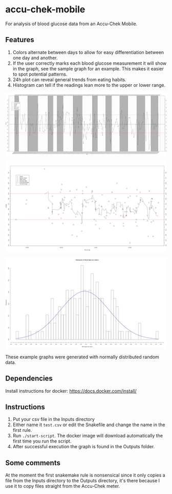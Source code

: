 # accu-chek-mobile
For analysis of blood glucose data from an Accu-Chek Mobile.

## Features
1. Colors alternate between days to allow for easy differentiation between one day and another.  
2. If the user correctly marks each blood glucose measurement it will show in the graph, see the sample graph for an example. This makes it easier to spot potential patterns.
3. 24h plot can reveal general trends from eating habits.
4. Histogram can tell if the readings lean more to the upper or lower range.

![Example graph1](https://raw.githubusercontent.com/oskarvid/accu-chek-mobile/master/.sample-graph.png)

![Example graph2](https://raw.githubusercontent.com/oskarvid/accu-chek-mobile/master/.sample-24h-bg-graph.png)

![Example graph3](https://raw.githubusercontent.com/oskarvid/accu-chek-mobile/master/.sample-histogram.png)

These example graphs were generated with normally distributed random data.

## Dependencies
Install instructions for docker: https://docs.docker.com/install/

## Instructions
1. Put your csv file in the Inputs directory  
2. Either name it `test.csv` or edit the Snakefile and change the name in the first rule.
3. Run `./start-script`. The docker image will download automatically the first time you run the script.
4. After successful execution the graph is found in the Outputs folder.

## Some comments
At the moment the first snakemake rule is nonsensical since it only copies a file from the Inputs directory to the Outputs directory, it's there because I use it to copy files straight from the Accu-Chek meter.
